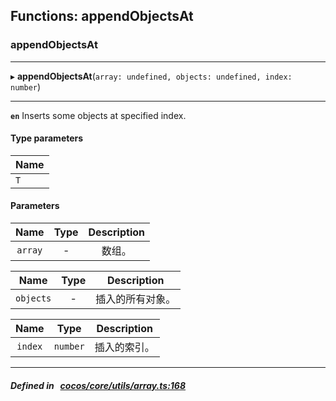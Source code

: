 ## Functions: appendObjectsAt

### appendObjectsAt


___
▸ **appendObjectsAt**(`array: undefined, objects: undefined, index: number`)
___



**`en`** 
Inserts some objects at specified index.


#### Type parameters
| Name |
| :------ |
| `T` |

#### Parameters

| Name | Type | Description |
| :------: | :------: | :------: |
| `array` | - | 数组。  |

| Name | Type | Description |
| :------: | :------: | :------: |
| `objects` | - | 插入的所有对象。  |

| Name | Type | Description |
| :------: | :------: | :------: |
| `index` | `number` | 插入的索引。  |


___


##### Defined in &nbsp;   [cocos/core/utils/array.ts:168](https://github.com/cocos-creator/engine/blob/c7bf6b8a9/cocos/core/utils/array.ts#L168)&nbsp;
